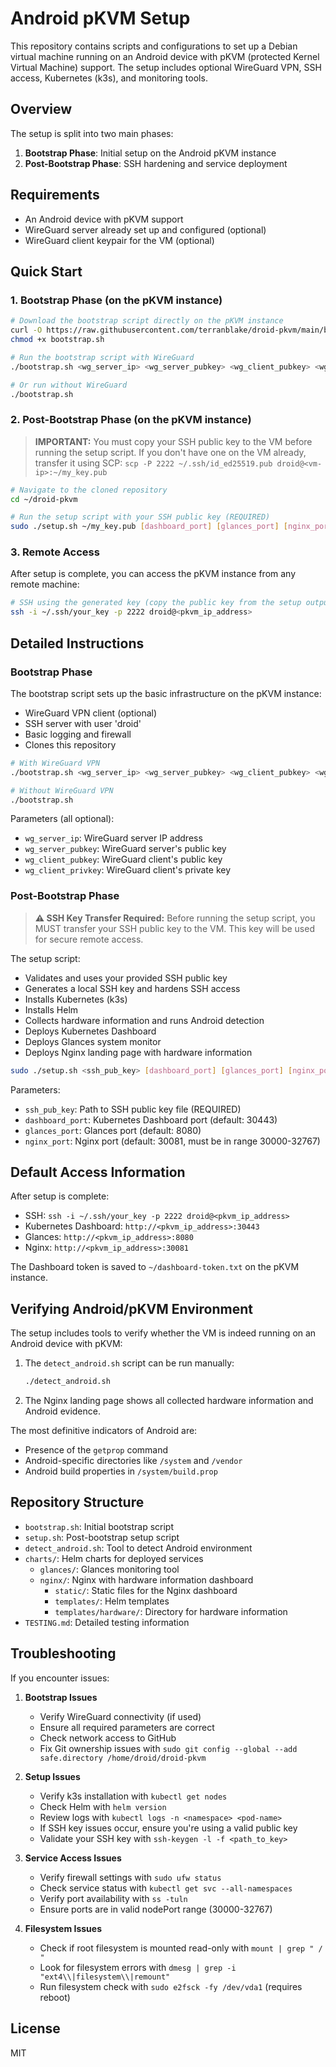 # Android pKVM Setup

This repository contains scripts and configurations to set up a Debian virtual machine running on an Android device with pKVM (protected Kernel Virtual Machine) support. The setup includes optional WireGuard VPN, SSH access, Kubernetes (k3s), and monitoring tools.

## Overview

The setup is split into two main phases:

1. **Bootstrap Phase**: Initial setup on the Android pKVM instance
2. **Post-Bootstrap Phase**: SSH hardening and service deployment

## Requirements

- An Android device with pKVM support
- WireGuard server already set up and configured (optional)
- WireGuard client keypair for the VM (optional)

## Quick Start

### 1. Bootstrap Phase (on the pKVM instance)

```bash
# Download the bootstrap script directly on the pKVM instance
curl -O https://raw.githubusercontent.com/terranblake/droid-pkvm/main/bootstrap.sh
chmod +x bootstrap.sh

# Run the bootstrap script with WireGuard
./bootstrap.sh <wg_server_ip> <wg_server_pubkey> <wg_client_pubkey> <wg_client_privkey>

# Or run without WireGuard
./bootstrap.sh
```

### 2. Post-Bootstrap Phase (on the pKVM instance)

> **IMPORTANT:** You must copy your SSH public key to the VM before running the setup script. 
> If you don't have one on the VM already, transfer it using SCP: 
> `scp -P 2222 ~/.ssh/id_ed25519.pub droid@<vm-ip>:~/my_key.pub`

```bash
# Navigate to the cloned repository
cd ~/droid-pkvm

# Run the setup script with your SSH public key (REQUIRED)
sudo ./setup.sh ~/my_key.pub [dashboard_port] [glances_port] [nginx_port]
```

### 3. Remote Access

After setup is complete, you can access the pKVM instance from any remote machine:

```bash
# SSH using the generated key (copy the public key from the setup output)
ssh -i ~/.ssh/your_key -p 2222 droid@<pkvm_ip_address>
```

## Detailed Instructions

### Bootstrap Phase

The bootstrap script sets up the basic infrastructure on the pKVM instance:
- WireGuard VPN client (optional)
- SSH server with user 'droid'
- Basic logging and firewall
- Clones this repository

```bash
# With WireGuard VPN
./bootstrap.sh <wg_server_ip> <wg_server_pubkey> <wg_client_pubkey> <wg_client_privkey>

# Without WireGuard VPN
./bootstrap.sh
```

Parameters (all optional):
- `wg_server_ip`: WireGuard server IP address
- `wg_server_pubkey`: WireGuard server's public key
- `wg_client_pubkey`: WireGuard client's public key
- `wg_client_privkey`: WireGuard client's private key

### Post-Bootstrap Phase

> **⚠️ SSH Key Transfer Required:** Before running the setup script, you MUST transfer your SSH public key to the VM. This key will be used for secure remote access.

The setup script:
- Validates and uses your provided SSH public key
- Generates a local SSH key and hardens SSH access
- Installs Kubernetes (k3s)
- Installs Helm
- Collects hardware information and runs Android detection
- Deploys Kubernetes Dashboard
- Deploys Glances system monitor
- Deploys Nginx landing page with hardware information

```bash
sudo ./setup.sh <ssh_pub_key> [dashboard_port] [glances_port] [nginx_port]
```

Parameters:
- `ssh_pub_key`: Path to SSH public key file (REQUIRED)
- `dashboard_port`: Kubernetes Dashboard port (default: 30443)
- `glances_port`: Glances port (default: 8080)
- `nginx_port`: Nginx port (default: 30081, must be in range 30000-32767)

## Default Access Information

After setup is complete:

- SSH: `ssh -i ~/.ssh/your_key -p 2222 droid@<pkvm_ip_address>`
- Kubernetes Dashboard: `http://<pkvm_ip_address>:30443`
- Glances: `http://<pkvm_ip_address>:8080`
- Nginx: `http://<pkvm_ip_address>:30081`

The Dashboard token is saved to `~/dashboard-token.txt` on the pKVM instance.

## Verifying Android/pKVM Environment

The setup includes tools to verify whether the VM is indeed running on an Android device with pKVM:

1. The `detect_android.sh` script can be run manually:
   ```bash
   ./detect_android.sh
   ```

2. The Nginx landing page shows all collected hardware information and Android evidence.

The most definitive indicators of Android are:
- Presence of the `getprop` command
- Android-specific directories like `/system` and `/vendor`
- Android build properties in `/system/build.prop`

## Repository Structure

- `bootstrap.sh`: Initial bootstrap script
- `setup.sh`: Post-bootstrap setup script
- `detect_android.sh`: Tool to detect Android environment
- `charts/`: Helm charts for deployed services
  - `glances/`: Glances monitoring tool
  - `nginx/`: Nginx with hardware information dashboard
    - `static/`: Static files for the Nginx dashboard
    - `templates/`: Helm templates
    - `templates/hardware/`: Directory for hardware information
- `TESTING.md`: Detailed testing information

## Troubleshooting

If you encounter issues:

1. **Bootstrap Issues**
   - Verify WireGuard connectivity (if used)
   - Ensure all required parameters are correct
   - Check network access to GitHub
   - Fix Git ownership issues with `sudo git config --global --add safe.directory /home/droid/droid-pkvm`

2. **Setup Issues**
   - Verify k3s installation with `kubectl get nodes`
   - Check Helm with `helm version`
   - Review logs with `kubectl logs -n <namespace> <pod-name>`
   - If SSH key issues occur, ensure you're using a valid public key
   - Validate your SSH key with `ssh-keygen -l -f <path_to_key>`

3. **Service Access Issues**
   - Verify firewall settings with `sudo ufw status`
   - Check service status with `kubectl get svc --all-namespaces`
   - Verify port availability with `ss -tuln`
   - Ensure ports are in valid nodePort range (30000-32767)

4. **Filesystem Issues**
   - Check if root filesystem is mounted read-only with `mount | grep " / "`
   - Look for filesystem errors with `dmesg | grep -i "ext4\\|filesystem\\|remount"`
   - Run filesystem check with `sudo e2fsck -fy /dev/vda1` (requires reboot)

## License

MIT 